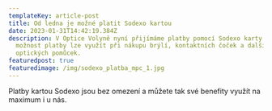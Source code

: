 ```yaml
---
templateKey: article-post
title: Od ledna je možné platit Sodexo kartou
date: 2023-01-31T14:42:19.384Z
description: V Optice Volyně nyní přijímáme platby pomocí Sodexo karty. Tuto
  možnost platby lze využít při nákupu brýlí, kontaktních čoček a dalších
  optických pomůcek.
featuredpost: true
featuredimage: /img/sodexo_platba_mpc_1.jpg
---
```

Platby kartou Sodexo jsou bez omezení a můžete tak své benefity využít na maximum i u nás.